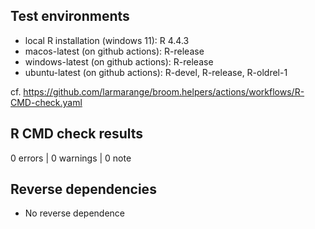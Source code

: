 ## Test environments

* local R installation (windows 11): R 4.4.3
* macos-latest (on github actions): R-release
* windows-latest (on github actions): R-release
* ubuntu-latest  (on github actions): R-devel, R-release, R-oldrel-1

cf. https://github.com/larmarange/broom.helpers/actions/workflows/R-CMD-check.yaml

## R CMD check results

0 errors | 0 warnings | 0 note

## Reverse dependencies

* No reverse dependence

